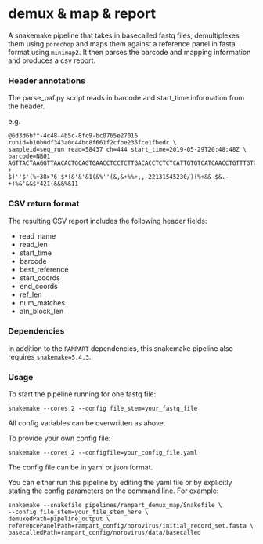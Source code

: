 # demux & map & report

A snakemake pipeline that takes in basecalled fastq files, demultiplexes them using ``porechop`` and maps them against a reference panel in fasta format using ``minimap2``. It then parses the barcode and mapping information and produces a csv report.
<!-- 
In cases of amplicon-based sequencing, the pipeline can also accept a bed file, which is used to infer which amplicon each read is likely to be. It then can either append the amplicon information to the header of the read and/or include it in the report. -->
<!-- 
There is also an optional BinLorry rule that will bin by read length (min, max) and barcode by default.  -->

### Header annotations 

The parse_paf.py script reads in barcode and start_time information from the header. 

e.g.
```
@6d3d6bff-4c48-4b5c-8fc9-bc0765e27016 runid=b10b0df343a0c44bc8f661f2cfbe235fce1fbedc \
sampleid=seq_run read=58437 ch=444 start_time=2019-05-29T20:48:48Z \
barcode=NB01 
AGTTACTAAGGTTAACACTGCAGTGAACCTCCTCTTGACACCTCTCTCATTGTGTCATCAACCTGTTTGTCGTCTGCCCACAC
+
$)''$'(%+38>?6'$*(&'&'&1(&%''(&,&+%%+,,-22131545230/)(%+&&-$&.-+)%&'&&$*421(&&&%&11
```

### CSV return format

The resulting CSV report includes the following header fields:

- read_name
- read_len
- start_time
- barcode
- best_reference
- start_coords
- end_coords
- ref_len
- num_matches
- aln_block_len

### Dependencies

In addition to the ``RAMPART`` dependencies, this snakemake pipeline also requires ``snakemake=5.4.3``.

### Usage

To start the pipeline running for one fastq file:
```
snakemake --cores 2 --config file_stem=your_fastq_file
```

All config variables can be overwritten as above.

To provide your own config file: 
```
snakemake --cores 2 --configfile=your_config_file.yaml
```
The config file can be in yaml or json format. 

You can either run this pipeline by editing the yaml file or by explicitly stating the config parameters on the command line. For example: 

```
snakemake --snakefile pipelines/rampart_demux_map/Snakefile \
--config file_stem=your_file_stem_here \
demuxedPath=pipeline_output \
referencePanelPath=rampart_config/norovirus/initial_record_set.fasta \
basecalledPath=rampart_config/norovirus/data/basecalled
```
